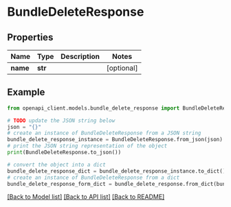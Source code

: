 # BundleDeleteResponse


## Properties

Name | Type | Description | Notes
------------ | ------------- | ------------- | -------------
**name** | **str** |  | [optional] 

## Example

```python
from openapi_client.models.bundle_delete_response import BundleDeleteResponse

# TODO update the JSON string below
json = "{}"
# create an instance of BundleDeleteResponse from a JSON string
bundle_delete_response_instance = BundleDeleteResponse.from_json(json)
# print the JSON string representation of the object
print(BundleDeleteResponse.to_json())

# convert the object into a dict
bundle_delete_response_dict = bundle_delete_response_instance.to_dict()
# create an instance of BundleDeleteResponse from a dict
bundle_delete_response_form_dict = bundle_delete_response.from_dict(bundle_delete_response_dict)
```
[[Back to Model list]](../README.md#documentation-for-models) [[Back to API list]](../README.md#documentation-for-api-endpoints) [[Back to README]](../README.md)


